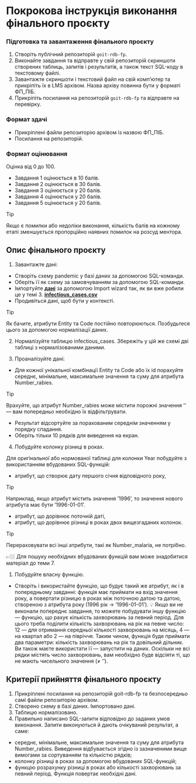 # Покрокова інструкція виконання фінального проєкту

### Підготовка та завантаження фінального проєкту

1. Створіть публічний репозиторій `goit-rdb-fp`.
2. Виконайте завдання та відправте у свій репозиторій скриншоти створених таблиць, запитів і результатів, а також текст SQL-коду в текстовому файлі.
3. Завантажте скриншоти і текстовий файл на свій комп’ютер та прикріпіть їх в LMS архівом. Назва архіву повинна бути у форматі ФП_ПІБ.
4. Прикріпіть посилання на репозиторій `goit-rdb-fp` та відправте на перевірку.

### Формат здачі

- Прикріплені файли репозиторію архівом із назвою ФП_ПІБ.
- Посилання на репозиторій.

### Формат оцінювання

Оцінка від 0 до 100.

- Завдання 1 оцінюється в 10 балів.
- Завдання 2 оцінюється в 30 балів.
- Завдання 3 оцінюється у 20 балів.
- Завдання 4 оцінюється у 20 балів.
- Завдання 5 оцінюється у 20 балів.

> [!TIP]
> Якщо є помилки або недоліки виконання, кількість балів на кожному етапі зменшується пропорційно наявних помилок на розсуд ментора.

## Опис фінального проєкту

1. Завантажте дані:

- Створіть схему pandemic у базі даних за допомогою SQL-команди.
- Оберіть її як схему за замовчуванням за допомогою SQL-команди.
- Імпортуйте [**дані**](https://drive.google.com/file/d/1lHEXJvu2omYRgvSek6mHq-iQ3RmGAQ7e/view) за допомогою Import wizard так, як ви вже робили це у темі 3.
  [**infectious_cases.csv**](https://prod-files-secure.s3.us-west-2.amazonaws.com/89fec302-e51c-45d8-a968-db8bdab456d2/74d1694c-7c06-403a-b8fa-301608033701/infectious_cases.csv)
- Продивіться дані, щоб бути у контексті.

> [!TIP]
> Як бачите, атрибути Entity та Code постійно повторюються. Позбудьтеся цього за допомогою нормалізації даних.

2. Нормалізуйте таблицю infectious_cases. Збережіть у цій же схемі дві таблиці з нормалізованими даними.

3. Проаналізуйте дані:

- Для кожної унікальної комбінації Entity та Code або їх id порахуйте середнє, мінімальне, максимальне значення та суму для атрибута Number_rabies.

> [!TIP]
> Врахуйте, що атрибут Number_rabies може містити порожні значення ‘’ — вам попередньо необхідно їх відфільтрувати.

- Результат відсортуйте за порахованим середнім значенням у порядку спадання.
- Оберіть тільки 10 рядків для виведення на екран.

4. Побудуйте колонку різниці в роках.

Для оригінальної або нормованої таблиці для колонки Year побудуйте з використанням вбудованих SQL-функцій:

- атрибут, що створює дату першого січня відповідного року,

> [!TIP]
> Наприклад, якщо атрибут містить значення ’1996’, то значення нового атрибута має бути ‘1996-01-01’.

- атрибут, що дорівнює поточній даті,
- атрибут, що дорівнює різниці в роках двох вищезгаданих колонок.

> [!TIP]
> Перераховувати всі інші атрибути, такі як Number_malaria, не потрібно.

👉🏼 Для пошуку необхідних вбудованих функцій вам може знадобитися матеріал до теми 7.

1. Побудуйте власну функцію.

- Створіть і використайте функцію, що будує такий же атрибут, як і в попередньому завданні: функція має приймати на вхід значення року, а повертати різницю в роках між поточною датою та датою, створеною з атрибута року (1996 рік → ‘1996-01-01’).
  💡 Якщо ви не виконали попереднє завдання, то можете побудувати іншу функцію — функцію, що рахує кількість захворювань за певний період. Для цього треба поділити кількість захворювань на рік на певне число: 12 — для отримання середньої кількості захворювань на місяць, 4 — на квартал або 2 — на півріччя. Таким чином, функція буде приймати два параметри: кількість захворювань на рік та довільний дільник. Ви також маєте використати її — запустити на даних. Оскільки не всі рядки містять число захворювань, вам необхідно буде відсіяти ті, що не мають чисельного значення (≠ ‘’).

## Критерії прийняття фінального проєкту

1. Прикріплені посилання на репозиторій goit-rdb-fp та безпосередньо самі файли репозиторію архівом.
2. Створено схему в базі даних. Імпортовано дані.
3. Таблицю нормалізовано.
4. Правильно написано SQL-запити відповідно до заданих умов виконання. Запити виконуються й дають очікуваний результат, а саме:

- середнє, мінімальне, максимальне значення та суму для атрибута Number_rabies. Виведення відбувається згідно із зазначеними вище вимогами за сортуванням та кількістю рядків;
- колонку різниці в роках за допомогою вбудованих SQL-функцій;
- функцію розрахунку різниці в роках або кількості захворювань за певний період. Функція повертає необхідні дані.
